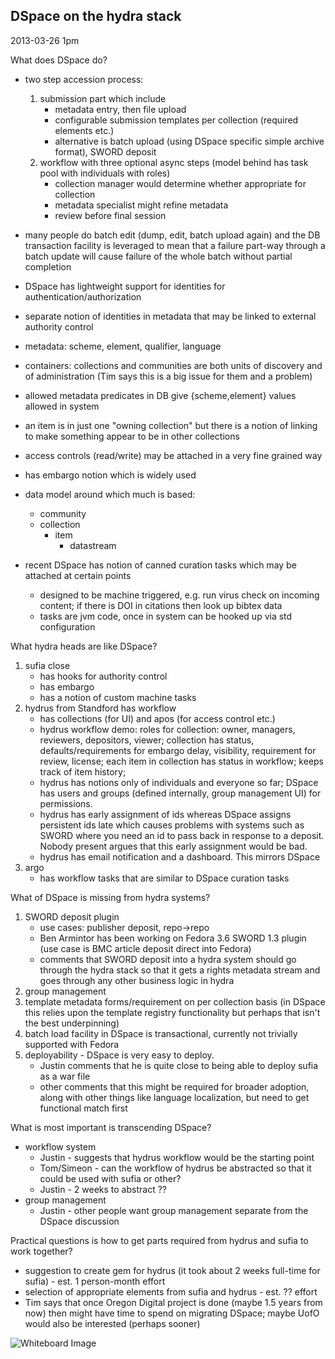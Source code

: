 DSpace on the hydra stack
-------------------------

2013-03-26 1pm

What does DSpace do?

- two step accession process:
    1. submission part which include
        - metadata entry, then file upload
        - configurable submission templates per collection (required elements etc.)
        - alternative is batch upload (using DSpace specific simple archive format), SWORD deposit
    2. workflow with three optional async steps (model behind has task pool with individuals with roles)
        - collection manager would determine whether appropriate for collection
        - metadata specialist might refine metadata
        - review before final session

- many people do batch edit (dump, edit, batch upload again) and the DB transaction facility is leveraged to mean that a failure part-way through a batch update will cause failure of the whole batch without partial completion

- DSpace has lightweight support for identities for authentication/authorization
- separate notion of identities in metadata that may be linked to external authority control

- metadata: scheme, element, qualifier, language
- containers: collections and communities are both units of discovery and of administration (Tim says this is a big issue for them and a problem)
- allowed metadata predicates in DB give {scheme,element} values allowed in system
- an item is in just one "owning collection" but there is a notion of linking to make something appear to be in other collections

- access controls (read/write) may be attached in a very fine grained way
- has embargo notion which is widely used

- data model around which much is based:
    - community
    - collection
        - item
            - datastream

- recent DSpace has notion of canned curation tasks which may be attached at certain points
    - designed to be machine triggered, e.g. run virus check on incoming content; if there is DOI in citations then look up bibtex data
    - tasks are jvm code, once in system can be hooked up via std configuration

What hydra heads are like DSpace?

1. sufia close
    - has hooks for authority control
    - has embargo
    - has a notion of custom machine tasks
2. hydrus from Standford has workflow
    - has collections (for UI) and apos (for access control etc.)
    - hydrus workflow demo: roles for collection: owner, managers, reviewers, depositors, viewer; collection has status, defaults/requirements for embargo delay, visibility, requirement for review, license; each item in collection has status in workflow; keeps track of item history;
    - hydrus has notions only of individuals and everyone so far; DSpace has users and groups (defined internally, group management UI) for permissions.
    - hydrus has early assignment of ids whereas DSpace assigns persistent ids late which causes problems with systems such as SWORD where you need an id to pass back in response to a deposit. Nobody present argues that this early assignment would be bad.
    - hydrus has email notification and a dashboard. This mirrors DSpace
3. argo
    - has workflow tasks that are similar to DSpace curation tasks

What of DSpace is missing from hydra systems?

1. SWORD deposit plugin
    - use cases: publisher deposit, repo->repo
    - Ben Armintor has been working on Fedora 3.6 SWORD 1.3 plugin (use case is BMC article deposit direct into Fedora)
    - comments that SWORD deposit into a hydra system should go through the hydra stack so that it gets a rights metadata stream and goes through any other business logic in hydra
2. group management
3. template metadata forms/requirement on per collection basis (in DSpace this relies upon the template registry functionality but perhaps that isn't the best underpinning)
4. batch load facility in DSpace is transactional, currently not trivially supported with Fedora
5. deployability - DSpace is very easy to deploy.
    - Justin comments that he is quite close to being able to deploy sufia as a war file
    - other comments that this might be required for broader adoption, along with other things like language localization, but need to get functional match first

What is most important is transcending DSpace?

- workflow system
    - Justin - suggests that hydrus workflow would be the starting point
    - Tom/Simeon - can the workflow of hydrus be abstracted so that it could be used with sufia or other?
    - Justin - 2 weeks to abstract ??
- group management
    - Justin - other people want group management separate from the DSpace discussion

Practical questions is how to get parts required from hydrus and sufia to work together?

- suggestion to create gem for hydrus (it took about 2 weeks full-time for sufia) - est. 1 person-month effort
- selection of appropriate elements from sufia and hydrus - est. ?? effort
- Tim says that once Oregon Digital project is done (maybe 1.5 years from now) then might have time to spend on migrating DSpace; maybe UofO would also be interested (perhaps sooner)

![Whiteboard Image](https://raw.github.com/ldcx/ldcx-2013/master/sessions/dspace-on-hydra-stack.jpg)
